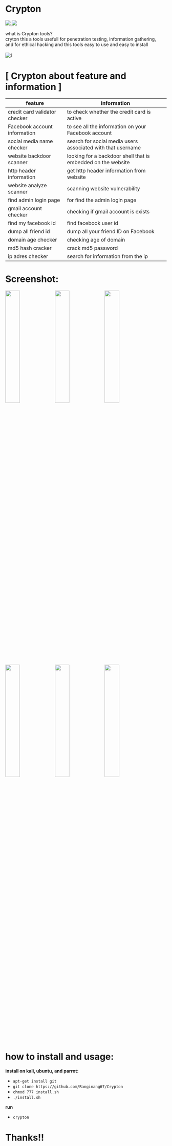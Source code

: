 # Crypton

<a href="https://github.com/Ranginang67/Crypton"><img src="https://img.shields.io/badge/Crypton-tools-green.svg">
<a href="https://github.com/Ranginang67/Crypton"><img src="https://img.shields.io/badge/Version-1.0-yellow.svg">
</a>
 <br>

what is Crypton tools?<br>
cryton this a tools usefull for penetration testing, information gathering,<br>and for ethical hacking and this tools easy to use and easy to install<br><br>
![1](https://github.com/Ranginang67/Crypton/blob/master/img/Screenshot.png)

# [ Crypton about feature and information ]<br>
feature | information
--------|------------
credit card validator checker | to check whether the credit card is active
Facebook account information | to see all the information on your Facebook account
social media name checker | search for social media users associated with that username
website backdoor scanner | looking for a backdoor shell that is embedded on the website
http header information | get http header information from website
website analyze scanner | scanning website vulnerability
find admin login page | for find the admin login page
gmail account checker | checking if gmail account is exists
find my facebook id | find facebook user id
dump all friend id | dump all your friend ID on Facebook
domain age checker | checking age of domain
md5 hash cracker | crack md5 password
ip adres checker | search for information from the ip

# Screenshot:

<img src="https://github.com/Ranginang67/Crypton/blob/master/img/2.png" width="30%"></img> <img src="https://github.com/Ranginang67/Crypton/blob/master/img/3.png" width="30%"></img> <img src="https://github.com/Ranginang67/Crypton/blob/master/img/4.png" width="30%"></img> <img src="https://github.com/Ranginang67/Crypton/blob/master/img/5.png" width="30%"></img> <img src="https://github.com/Ranginang67/Crypton/blob/master/img/6.png" width="30%"></img> <img src="https://github.com/Ranginang67/Crypton/blob/master/img/7.png" width="30%"></img>

# how to install and usage:
**install on kali, ubuntu, and parrot:**

* `apt-get install git`
* `git clone https://github.com/Ranginang67/Crypton`
* `chmod 777 install.sh`
* `./install.sh`

**run**
* `crypton`

# Thanks!!
